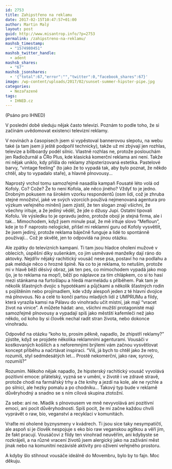 ```yaml
---
id: 2753
title: Zahipstřeno na reklamu
date: 2017-02-15T10:47:57+01:00
author: Martin Malý
layout: post
guid: http://www.misantrop.info/?p=2753
permalink: /zahipstreno-na-reklamu/
mashsb_timestamp:
  - "1574980451"
mashsb_twitter_handle:
  - adent
mashsb_shares:
  - "67"
mashsb_jsonshares:
  - '{"total":67,"error":"","twitter":0,"facebook_shares":67}'
image: /wp-content/uploads/2017/02/sunset-summer-hipster-pipe.jpg
categories:
  - Nezařazené
tags:
  - IHNED.cz
---
```

(Psáno pro IHNED)

V poslední době sleduju nějak často televizi. Poznám to podle toho, že si začínám uvědomovat existenci televizní reklamy.

V novinách a časopisech jsem si vypěstoval bannerovou slepotu, na webu také (a tam jsem ji ještě podpořil technicky), takže už mi zbývají jen rozhlas, televize a billboardy podél silnic. Vlastně rozhlas ne, protože poslouchám jen Radiožurnál a ČRo Plus, kde klasická komerční reklama ani není. Takže mi nějak uniklo, kdy přišla do reklamy zhipsterizovaná estetika. Pastelové barvy, “vintage feeling” (to jako že to vypadá tak, aby bylo poznat, že někdo chtěl, aby to vypadalo staře), a hlavně plnovousy…

Naprostý vrchol tomu samozřejmě nasadila kampaň Fousaté léto volá od Kofoly. Co? Cože? Že to není Kofola, ale něco jiného? Vždyť to je jedno. Drobným pokusem na širokém vzorku respondentů (osm lidí, což je zhruba stejné množství, jaké ve svých vzorcích používá nejmenovaná agentura pro výzkum veřejného mínění) jsem zjistil, že ten slogan znají všichni, že všechny irituje, a že jediný věděl, že jde o džusy Jupí. Ostatní tipovali Kofolu. Ve výsledku to je opravdu jedno, protože obojí je stejná firma, ale i tak… Mimochodem, když jsem minule psal, že mě irituje slovo “Mefloun”, kde je to F naprosto nelogické, přišel mi reklamní guru od Kofoly vysvětlit, že jsem jediný, protože reklama báječně funguje a lidé to spontánně používají… Což je skvělé, jen to odpovídá na jinou otázku.

Ale zpátky do televizních kampaní. Ti tam jsou hladce oholení mužové v oblecích, úspěšní díky sušenkám, co jim usměvavé manželky dají ráno do aktovky. Nejdřív nějaký rachitický vousáč nese psa, postaví ho na podlahu a pak melduje něco o hrozné špíně. Na co to je reklama, to netuším, protože mi v hlavě běží děsivý obraz, jak ten pes, co mimochodem vypadá jako mop (jo, je to reklama na mop!), běží po náplavce za tím chlápkem, co si to hasí mezi stánkama na furtošlapu a hledá marmeládu s příběhem. Pak tam je několik šťastných dvojic s hypotékami a půjčkami a několik šťastných rodin s pojištěním nebo projímadlem, kde vždy alespoň jeden z té hlavní dvojice má plnovous. No a celé to končí partou mladých lidí z UMPRUMu a fildy, která vyrazila kamsi na Pálavu do vinohradu učit místní, jak mají “vracet život na vinice”. A můžete hádat: ano, všichni mužští protagonisté mají samozřejmě plnovousy a vypadají spíš jako městští kafemleči než jako někdo, od koho by si člověk nechal radit stran života, nebo dokonce vinohradu.



Odpověď na otázku “koho to, prosím pěkně, napadlo, že zhipstří reklamy?” zjistíte, když se projdete několika reklamními agenturami. Vousáči v kostkovaných košilích a s neforemnými brýlemi vám začnou vysvětlovat koncept příběhu a načrtávat inspiraci. “Víš, já bych to chtěl jako že retro, rozumíš, styl sedmdesátých let… Prostě nekomerční, jako raw, syrový, rozumíš?”

Rozumím. Někoho nějak napadlo, že hipsterský rachitický vousáč vyvolává pozitivní emoce: přátelský, vyzná se v umění, v životě i ve zdravé stravě, protože chodí na farmářský trhy a čte knihy a jezdí na kole, ale ne rychle a po silnici, ale hezky pomalu a po chodníku… Takový typ bude v reklamě důvěryhodný a snadno se s ním cílová skupina ztotožní.

Za sebe: ani ne. Mladík s plnovousem ve mně nevyvolává ani pozitivní emoci, ani pocit důvěryhodnosti. Spíš pocit, že mi začne každou chvíli vyprávět o raw, bio, veganství a recyklaci v komunitách.

Vraťte mi oholené byznysmeny v kvádrech. Ti jsou sice taky nesympatičtí, ale aspoň si je člověk nespojuje s eko bio raw veganskou agitkou a věří jim, že fakt pracují. Vousáčovi z fildy ten vinohrad neuvěřím, ani kdybyste se rozkrájeli, a na různé vracení životů jsem alergický jako na zažívání měst jinak nebo na komunitní nezávislé aktivity pro oživení veřejného prostoru.

A kdyby šlo stihnout vousáče ideálně do Movembru, bylo by to fajn. Moc děkuju.